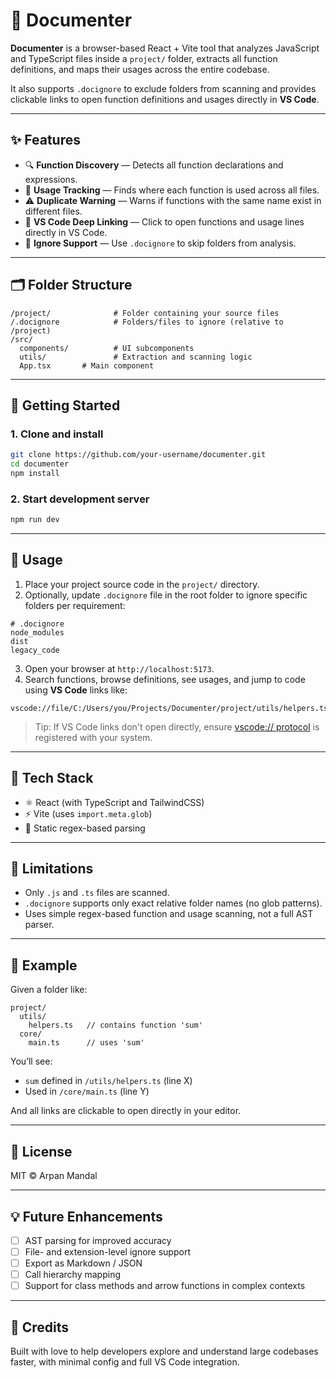 # 📘 Documenter

**Documenter** is a browser-based React + Vite tool that analyzes JavaScript and TypeScript files inside a `project/` folder, extracts all function definitions, and maps their usages across the entire codebase.

It also supports `.docignore` to exclude folders from scanning and provides clickable links to open function definitions and usages directly in **VS Code**.

---

## ✨ Features

- 🔍 **Function Discovery** — Detects all function declarations and expressions.
- 📎 **Usage Tracking** — Finds where each function is used across all files.
- ⚠️ **Duplicate Warning** — Warns if functions with the same name exist in different files.
- 🧭 **VS Code Deep Linking** — Click to open functions and usage lines directly in VS Code.
- 🚫 **Ignore Support** — Use `.docignore` to skip folders from analysis.

---

## 🗂️ Folder Structure

```
/project/              # Folder containing your source files
/.docignore            # Folders/files to ignore (relative to /project)
/src/
  components/          # UI subcomponents
  utils/               # Extraction and scanning logic
  App.tsx       # Main component
```

---

## 🚀 Getting Started

### 1. Clone and install

```bash
git clone https://github.com/your-username/documenter.git
cd documenter
npm install
```

### 2. Start development server

```bash
npm run dev
```

---

## 🧪 Usage

1. Place your project source code in the `project/` directory.
2. Optionally, update `.docignore` file in the root folder to ignore specific folders per requirement:

```
# .docignore
node_modules
dist
legacy_code
```

3. Open your browser at `http://localhost:5173`.
4. Search functions, browse definitions, see usages, and jump to code using **VS Code** links like:

```
vscode://file/C:/Users/you/Projects/Documenter/project/utils/helpers.ts:42
```

> Tip: If VS Code links don't open directly, ensure [vscode:// protocol](https://code.visualstudio.com/docs/editor/command-line#_opening-vs-code-with-urls) is registered with your system.

---

## 🧠 Tech Stack

- ⚛️ React (with TypeScript and TailwindCSS)
- ⚡ Vite (uses `import.meta.glob`)
- 🧠 Static regex-based parsing

---

## 📌 Limitations

- Only `.js` and `.ts` files are scanned.
- `.docignore` supports only exact relative folder names (no glob patterns).
- Uses simple regex-based function and usage scanning, not a full AST parser.

---

## 🧱 Example

Given a folder like:

```
project/
  utils/
    helpers.ts   // contains function 'sum'
  core/
    main.ts      // uses 'sum'
```

You’ll see:

- `sum` defined in `/utils/helpers.ts` (line X)
- Used in `/core/main.ts` (line Y)

And all links are clickable to open directly in your editor.

---

## 📄 License

MIT © Arpan Mandal

---

## 💡 Future Enhancements

- [ ] AST parsing for improved accuracy
- [ ] File- and extension-level ignore support
- [ ] Export as Markdown / JSON
- [ ] Call hierarchy mapping
- [ ] Support for class methods and arrow functions in complex contexts

---

## 🧠 Credits

Built with love to help developers explore and understand large codebases faster, with minimal config and full VS Code integration.

